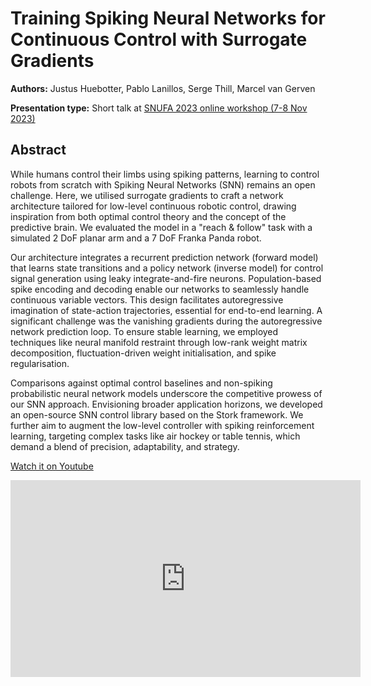 # Training Spiking Neural Networks for Continuous Control with Surrogate Gradients

**Authors:** Justus Huebotter, Pablo Lanillos, Serge Thill, Marcel van Gerven

**Presentation type:** Short talk at [SNUFA 2023 online workshop (7-8 Nov 2023)](https://snufa.net/2023)

## Abstract

While humans control their limbs using spiking patterns, learning to control robots from scratch with Spiking Neural Networks (SNN) remains an open challenge. Here, we utilised surrogate gradients to craft a network architecture tailored for low-level continuous robotic control, drawing inspiration from both optimal control theory and the concept of the predictive brain. We evaluated the model in a "reach & follow" task with a simulated 2 DoF planar arm and a 7 DoF Franka Panda robot.

Our architecture integrates a recurrent prediction network (forward model) that learns state transitions and a policy network (inverse model) for control signal generation using leaky integrate-and-fire neurons. Population-based spike encoding and decoding enable our networks to seamlessly handle continuous variable vectors. This design facilitates autoregressive imagination of state-action trajectories, essential for end-to-end learning. A significant challenge was the vanishing gradients during the autoregressive network prediction loop. To ensure stable learning, we employed techniques like neural manifold restraint through low-rank weight matrix decomposition, fluctuation-driven weight initialisation, and spike regularisation.

Comparisons against optimal control baselines and non-spiking probabilistic neural network models underscore the competitive prowess of our SNN approach. Envisioning broader application horizons, we developed an open-source SNN control library based on the Stork framework. We further aim to augment the low-level controller with spiking reinforcement learning, targeting complex tasks like air hockey or table tennis, which demand a blend of precision, adaptability, and strategy.

[Watch it on Youtube](https://youtu.be/C3lzlL_egWs?si=jD9euxMsmd6sidbR)

<iframe width="560" height="315" src="https://www.youtube-nocookie.com/embed/C3lzlL_egWs?si=jD9euxMsmd6sidbR" title="YouTube video player" frameborder="0" allow="accelerometer; autoplay; clipboard-write; encrypted-media; gyroscope; picture-in-picture; web-share" allowfullscreen></iframe>